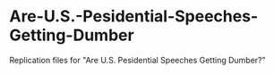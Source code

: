 # Are-U.S.-Pesidential-Speeches-Getting-Dumber
Replication files for "Are U.S. Pesidential Speeches Getting Dumber?" 
